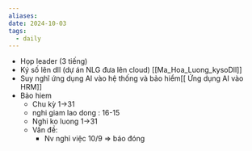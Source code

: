 ```yaml
---
aliases: 
date: 2024-10-03
tags:
  - daily
---
```

- Họp leader (3 tiếng)
- Ký số lên dll (dự án NLG đưa lên cloud) [[Ma_Hoa_Luong_kysoDll]]
- Suy nghĩ ứng dụng AI vào hệ thống và bảo hiểm[[ Ứng dụng AI vào HRM]]
- Bảo hiem
	- Chu kỳ 1->31
	- nghi giam lao dong : 16-15
	- Nghi ko luong 1->31
	- Vấn đề:
		- Nv nghỉ việc 10/9 => báo đóng